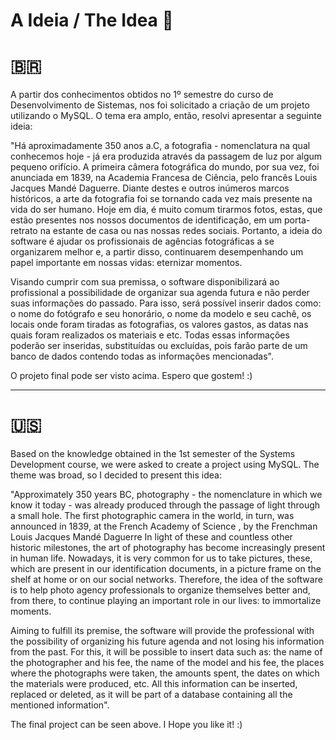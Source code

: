 # A Ideia / The Idea 💭

# 🇧🇷
A partir dos conhecimentos obtidos no 1º semestre do curso de Desenvolvimento de Sistemas, nos foi solicitado a criação de um projeto utilizando o MySQL. O tema era amplo, então, resolvi apresentar a seguinte ideia:

"Há aproximadamente 350 anos a.C, a fotografia - nomenclatura na qual conhecemos hoje - já era produzida através da passagem de luz por algum pequeno orifício. A primeira câmera fotográfica do mundo, por sua vez, foi anunciada em 1839, na Academia Francesa de Ciência, pelo francês Louis Jacques Mandé Daguerre. Diante destes e outros inúmeros marcos históricos, a arte da fotografia foi se tornando cada vez mais presente na vida do ser humano.
Hoje em dia, é muito comum tirarmos fotos, estas, que estão presentes nos nossos documentos de identificação, em um porta-retrato na estante de casa ou nas nossas redes sociais. Portanto, a ideia do software é ajudar os profissionais de agências fotográficas a se organizarem melhor e, a partir disso, continuarem desempenhando um papel importante em nossas vidas: eternizar momentos.

Visando cumprir com sua premissa, o software disponibilizará ao profissional a possibilidade de organizar sua agenda futura e não perder suas informações do passado. Para isso, será possível inserir dados como: o nome do fotógrafo e seu honorário, o nome da modelo e seu cachê, os locais onde foram tiradas as fotografias, os valores gastos, as datas nas quais foram realizados os materiais e etc. Todas essas informações poderão ser inseridas, substituídas ou excluídas, pois farão parte de um banco de dados contendo todas as informações mencionadas".

O projeto final pode ser visto acima. Espero que gostem! :)

-----------------------------------------------------------------------------------------------------------------------------------------------------------

# 🇺🇸
Based on the knowledge obtained in the 1st semester of the Systems Development course, we were asked to create a project using MySQL. The theme was broad, so I decided to present this idea:

"Approximately 350 years BC, photography - the nomenclature in which we know it today - was already produced through the passage of light through a small hole. The first photographic camera in the world, in turn, was announced in 1839, at the French Academy of Science , by the Frenchman Louis Jacques Mandé Daguerre In light of these and countless other historic milestones, the art of photography has become increasingly present in human life.
Nowadays, it is very common for us to take pictures, these, which are present in our identification documents, in a picture frame on the shelf at home or on our social networks. Therefore, the idea of the software is to help photo agency professionals to organize themselves better and, from there, to continue playing an important role in our lives: to immortalize moments.

Aiming to fulfill its premise, the software will provide the professional with the possibility of organizing his future agenda and not losing his information from the past. For this, it will be possible to insert data such as: the name of the photographer and his fee, the name of the model and his fee, the places where the photographs were taken, the amounts spent, the dates on which the materials were produced, etc. All this information can be inserted, replaced or deleted, as it will be part of a database containing all the mentioned information".

The final project can be seen above. I Hope you like it! :)
